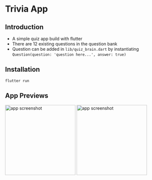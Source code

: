 # Trivia App

## Introduction
- A simple quiz app build with flutter
- There are 12 existing questions in the question bank
- Question can be added in ``` lib/quiz_brain.dart ``` by instantiating
```Question(question: 'question here...', answer: true)```

## Installation

```
flutter run 
```

## App Previews

<img align="center" src="preview_1.png" width="230px" alt="app screenshot">
<img align="center" src="preview_2.png" width="230px" alt="app screenshot">
